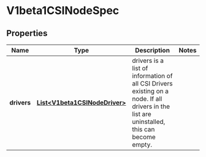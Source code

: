 

# V1beta1CSINodeSpec

## Properties

Name | Type | Description | Notes
------------ | ------------- | ------------- | -------------
**drivers** | [**List&lt;V1beta1CSINodeDriver&gt;**](V1beta1CSINodeDriver.md) | drivers is a list of information of all CSI Drivers existing on a node. If all drivers in the list are uninstalled, this can become empty. | 



